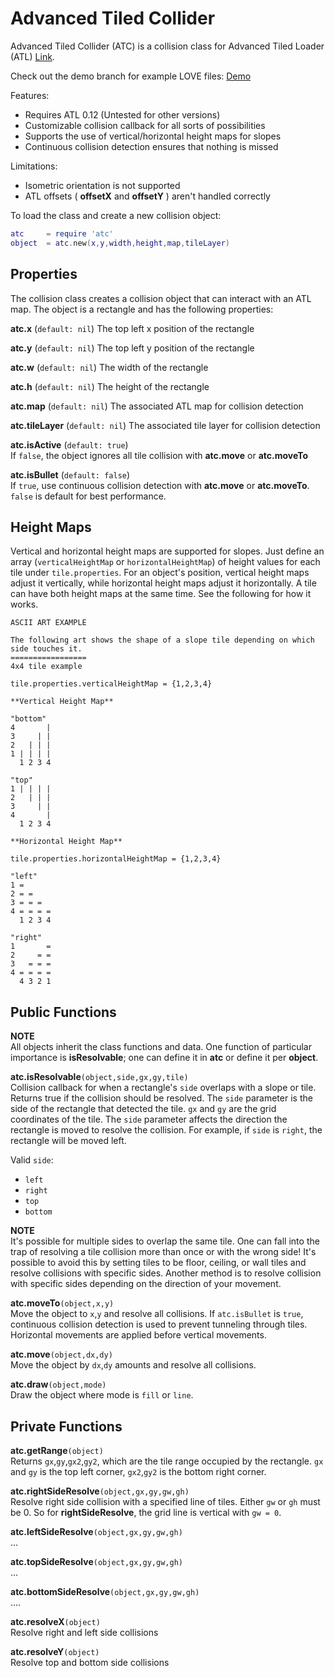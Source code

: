 # Advanced Tiled Collider

Advanced Tiled Collider (ATC) is a collision class for Advanced Tiled Loader (ATL) [Link](https://github.com/Kadoba/Advanced-Tiled-Loader).

Check out the demo branch for example LOVE files: [Demo](https://github.com/markandgo/AT-Collider/tree/demo)

Features:

* Requires ATL 0.12 (Untested for other versions)
* Customizable collision callback for all sorts of possibilities
* Supports the use of vertical/horizontal height maps for slopes
* Continuous collision detection ensures that nothing is missed

Limitations:

* Isometric orientation is not supported
* ATL offsets ( **offsetX** and **offsetY** ) aren't handled correctly

To load the class and create a new collision object:  
````lua
atc     = require 'atc'
object  = atc.new(x,y,width,height,map,tileLayer)
````

## Properties

The collision class creates a collision object that can interact with an ATL map. The object is a rectangle and has the following properties:

**atc.x** (`default: nil`)
The top left x position of the rectangle

**atc.y** (`default: nil`) 
The top left y position of the rectangle

**atc.w** (`default: nil`)
The width of the rectangle

**atc.h** (`default: nil`) 
The height of the rectangle

**atc.map** (`default: nil`) 
The associated ATL map for collision detection

**atc.tileLayer** (`default: nil`) 
The associated tile layer for collision detection

**atc.isActive** (`default: true`)    
If `false`, the object ignores all tile collision with **atc.move** or **atc.moveTo** 

**atc.isBullet** (`default: false`)  
If `true`, use continuous collision detection with **atc.move** or **atc.moveTo**. `false` is default for best performance.

## Height Maps

Vertical and horizontal height maps are supported for slopes. Just define an array (`verticalHeightMap` or `horizontalHeightMap`) of height values for each tile under `tile.properties`. For an object's position, vertical height maps adjust it vertically, while horizontal height maps adjust it horizontally. A tile can have both height maps at the same time. See the following for how it works.

````
ASCII ART EXAMPLE

The following art shows the shape of a slope tile depending on which side touches it.
=================
4x4 tile example

tile.properties.verticalHeightMap = {1,2,3,4}

**Vertical Height Map**

"bottom"
4       |
3     | |
2   | | |
1 | | | |
  1 2 3 4

"top"
1 | | | |
2   | | |
3     | |
4       |
  1 2 3 4

**Horizontal Height Map**

tile.properties.horizontalHeightMap = {1,2,3,4}

"left"
1 =
2 = =
3 = = =
4 = = = =
  1 2 3 4

"right"
1       =
2     = =
3   = = =
4 = = = =
  4 3 2 1
````

## Public Functions

**NOTE**  
All objects inherit the class functions and data. One function of particular importance is **isResolvable**; one can define it in **atc** or define it per **object**.

**atc.isResolvable**`(object,side,gx,gy,tile)`  
Collision callback for when a rectangle's `side` overlaps with a slope or tile. Returns true if the collision should be resolved. The `side` parameter is the side of the rectangle that detected the tile. `gx` and `gy` are the grid coordinates of the tile. The `side` parameter affects the direction the rectangle is moved to resolve the collision. For example, if `side` is `right`, the rectangle will be moved left.

Valid `side`:  
* `left`
* `right`
* `top`
* `bottom`

**NOTE**  
It's possible for multiple sides to overlap the same tile. One can fall into the trap of resolving a tile collision more than once or with the wrong side! It's possible to avoid this by setting tiles to be floor, ceiling, or wall tiles and resolve collisions with specific sides. Another method is to resolve collision with specific sides depending on the direction of your movement.

**atc.moveTo**`(object,x,y)`  
Move the object to `x`,`y` and resolve all collisions. If `atc.isBullet` is `true`, continuous collision detection is used to prevent tunneling through tiles. Horizontal movements are applied before vertical movements.

**atc.move**`(object,dx,dy)`  
Move the object by `dx`,`dy` amounts and resolve all collisions.

**atc.draw**`(object,mode)`  
Draw the object where mode is `fill` or `line`.

## Private Functions

**atc.getRange**`(object)`  
Returns `gx`,`gy`,`gx2`,`gy2`, which are the tile range occupied by the rectangle. `gx` and `gy` is the top left corner, `gx2`,`gy2` is the bottom right corner.

**atc.rightSideResolve**`(object,gx,gy,gw,gh)`  
Resolve right side collision with a specified line of tiles. Either `gw` or `gh` must be 0. So for **rightSideResolve**, the grid line is vertical with `gw = 0`.

**atc.leftSideResolve**`(object,gx,gy,gw,gh)`  
...

**atc.topSideResolve**`(object,gx,gy,gw,gh)`  
...

**atc.bottomSideResolve**`(object,gx,gy,gw,gh)`  
....

**atc.resolveX**`(object)`  
Resolve right and left side collisions

**atc.resolveY**`(object)`  
Resolve top and bottom side collisions
